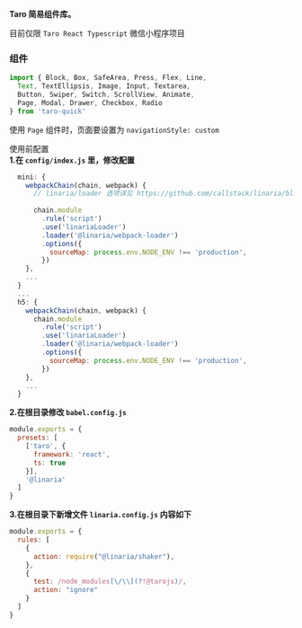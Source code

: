 
**Taro 简易组件库。**  
  
目前仅限 `Taro React Typescript` 微信小程序项目   
  
### 组件  
   
```js
import { Block, Box, SafeArea, Press, Flex, Line,
  Text, TextEllipsis, Image, Input, Textarea,
  Button, Swiper, Switch, ScrollView, Animate, 
  Page, Modal, Drawer, Checkbox, Radio
} from 'taro-quick'
```

使用 `Page` 组件时，页面要设置为 `navigationStyle: custom`  
  



使用前配置  
**1.在 `config/index.js` 里，修改配置**  
  
```js
  mini: {
    webpackChain(chain, webpack) {
      // linaria/loader 选项详见 https://github.com/callstack/linaria/blob/master/docs/BUNDLERS_INTEGRATION.md#webpack
      
      chain.module
        .rule('script')
        .use('linariaLoader')
        .loader('@linaria/webpack-loader')
        .options({
          sourceMap: process.env.NODE_ENV !== 'production',
        })
    },
    ...
  }
  ...
  h5: {
    webpackChain(chain, webpack) {
      chain.module
        .rule('script')
        .use('linariaLoader')
        .loader('@linaria/webpack-loader')
        .options({
          sourceMap: process.env.NODE_ENV !== 'production',
        })
    },
    ...
  }
```

**2.在根目录修改 `babel.config.js`**    
  
```js
module.exports = {
  presets: [
    ['taro', {
      framework: 'react',
      ts: true
    }],
    '@linaria'
  ]
}
```

**3.在根目录下新增文件 `linaria.config.js` 内容如下**    
  
```js
module.exports = {
  rules: [
    {
      action: require("@linaria/shaker"),
    },
    {
      test: /node_modules[\/\\](?!@tarojs)/,
      action: "ignore"
    }
  ]
}
```


